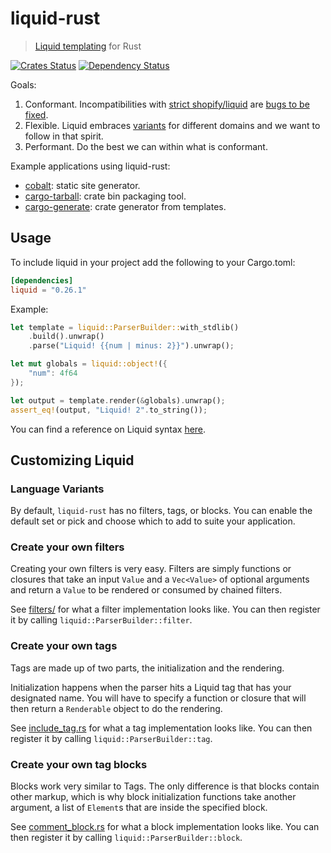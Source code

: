 liquid-rust
===========

> [Liquid templating](http://liquidmarkup.org/) for Rust

[![Crates Status](https://img.shields.io/crates/v/liquid.svg)](https://crates.io/crates/liquid)
[![Dependency Status](https://dependencyci.com/github/cobalt-org/liquid-rust/badge)](https://dependencyci.com/github/cobalt-org/liquid-rust)

Goals:
1. Conformant. Incompatibilities with [strict shopify/liquid][shopify-liquid] are [bugs to be fixed][shopify-compat].
2. Flexible. Liquid embraces [variants][liquid-variants] for different domains and we want to follow in that spirit.
3. Performant. Do the best we can within what is conformant.

[shopify-liquid]: https://github.com/Shopify/liquid
[shopify-compat]: https://github.com/cobalt-org/liquid-rust/labels/shopify-compatibility
[liquid-variants]: https://shopify.github.io/liquid/basics/variations/

Example applications using liquid-rust:
- [cobalt]: static site generator.
- [cargo-tarball]: crate bin packaging tool.
- [cargo-generate]: crate generator from templates.

[cobalt]: https://cobalt-org.github.io/
[cargo-tarball]: https://github.com/crate-ci/cargo-tarball
[cargo-generate]: https://github.com/ashleygwilliams/cargo-generate

Usage
----------

To include liquid in your project add the following to your Cargo.toml:

```toml
[dependencies]
liquid = "0.26.1"
```

Example:

```rust
let template = liquid::ParserBuilder::with_stdlib()
    .build().unwrap()
    .parse("Liquid! {{num | minus: 2}}").unwrap();

let mut globals = liquid::object!({
    "num": 4f64
});

let output = template.render(&globals).unwrap();
assert_eq!(output, "Liquid! 2".to_string());
```

You can find a reference on Liquid syntax [here](https://github.com/Shopify/liquid/wiki/Liquid-for-Designers).

Customizing Liquid
------------------

### Language Variants

By default, `liquid-rust` has no filters, tags, or blocks.  You can enable the
default set or pick and choose which to add to suite your application.

### Create your own filters

Creating your own filters is very easy. Filters are simply functions or
closures that take an input `Value` and a `Vec<Value>` of optional arguments
and return a `Value` to be rendered or consumed by chained filters.

See
[filters/](https://github.com/cobalt-org/liquid-rust/blob/master/crates/lib/src/stdlib/filters)
for what a filter implementation looks like.  You can then register it by
calling `liquid::ParserBuilder::filter`.

### Create your own tags

Tags are made up of two parts, the initialization and the rendering.

Initialization happens when the parser hits a Liquid tag that has your
designated name. You will have to specify a function or closure that will
then return a `Renderable` object to do the rendering.

See
[include_tag.rs](https://github.com/cobalt-org/liquid-rust/blob/master/crates/lib/src/stdlib/tags/include_tag.rs)
for what a tag implementation looks like.  You can then register it by calling `liquid::ParserBuilder::tag`.

### Create your own tag blocks

Blocks work very similar to Tags. The only difference is that blocks contain other
markup, which is why block initialization functions take another argument, a list
of `Element`s that are inside the specified block.

See
[comment_block.rs](https://github.com/cobalt-org/liquid-rust/blob/master/crates/lib/src/stdlib/blocks/comment_block.rs)
for what a block implementation looks like.  You can then register it by
calling `liquid::ParserBuilder::block`.
